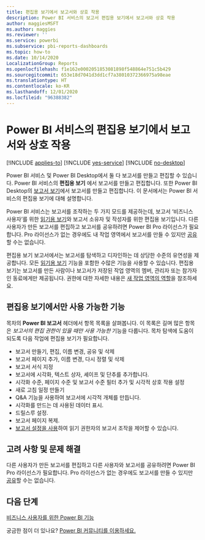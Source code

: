 ```yaml
---
title: 편집용 보기에서 보고서와 상호 작용
description: Power BI 서비스의 보고서 편집용 보기에서 보고서와 상호 작용
author: maggiesMSFT
ms.author: maggies
ms.reviewer: ''
ms.service: powerbi
ms.subservice: pbi-reports-dashboards
ms.topic: how-to
ms.date: 10/14/2020
LocalizationGroup: Reports
ms.openlocfilehash: f1e162e0002051853081898f548864e751c5b429
ms.sourcegitcommit: 653e18d7041d3dd1cf7a38010372366975a98eae
ms.translationtype: HT
ms.contentlocale: ko-KR
ms.lasthandoff: 12/01/2020
ms.locfileid: "96388382"
---
```

# <a name="interact-with-a-report-in-editing-view-in-the-power-bi-service"></a>Power BI 서비스의 편집용 보기에서 보고서와 상호 작용

[!INCLUDE [applies-to](../includes/applies-to.md)] [!INCLUDE [yes-service](../includes/yes-service.md)] [!INCLUDE [no-desktop](../includes/no-desktop.md)]

Power BI 서비스 및 Power BI Desktop에서 둘 다 보고서를 만들고 편집할 수 있습니다. Power BI 서비스의 **편집용 보기** 에서 보고서를 만들고 편집합니다. 또한 Power BI Desktop의 [보고서 보기](desktop-report-view.md)에서 보고서를 만들고 편집합니다. 이 문서에서는 Power BI 서비스의 편집용 보기에 대해 설명합니다. 

Power BI 서비스는 보고서를 조작하는 두 가지 모드를 제공하는데, 보고서 ‘비즈니스 사용자’를 위한 [읽기용 보기](../consumer/end-user-reading-view.md)와 보고서 소유자 및 작성자를 위한 편집용 보기입니다.  다른 사용자가 만든 보고서를 편집하고 보고서를 공유하려면 Power BI Pro 라이선스가 필요합니다. Pro 라이선스가 없는 경우에도 내 작업 영역에서 보고서를 만들 수 있지만 [공유](../collaborate-share/service-share-reports.md)할 수는 없습니다.

편집용 보기 보고서에서는 보고서를 탐색하고 디자인하는 데 상당한 수준의 유연성을 제공합니다. 모든 [읽기용 보기](../consumer/end-user-reading-view.md) 기능을 포함한 수많은 기능을 사용할 수 있습니다. 편집용 보기는 보고서를 만든 사람이나 보고서가 저장된 작업 영역의 멤버, 관리자 또는 참가자인 동료에게만 제공됩니다. 권한에 대한 자세한 내용은 [새 작업 영역의 역할](../collaborate-share/service-new-workspaces.md#roles-in-the-new-workspaces)을 참조하세요.

## <a name="functionality-only-available-in-editing-view"></a>편집용 보기에서만 사용 가능한 기능
목차의 **Power BI 보고서** 헤더에서 항목 목록을 살펴봅니다. 이 목록은 길며 많은 항목은 *보고서의 편집 권한이 있을 때만 사용 가능한* 기능을 다룹니다.  목차 탐색에 도움이 되도록 다음 작업에 편집용 보기가 필요합니다.

* 보고서 만들기, 편집, 이름 변경, 공유 및 삭제
* 보고서 페이지 추가, 이름 변경, 다시 정렬 및 삭제
* 보고서 서식 지정
* 보고서에 시각화, 텍스트 상자, 셰이프 및 단추를 추가합니다.
* 시각화 수준, 페이지 수준 및 보고서 수준 필터 추가 및 시각적 상호 작용 설정
* 새로 고침 일정 만들기
* Q&A 기능을 사용하여 보고서에 시각적 개체를 만듭니다.
* 시각화를 만드는 데 사용된 데이터 표시. 
* 드릴스루 설정.
* 보고서 페이지 복제.
* [보고서 설정을 사용](power-bi-report-settings.md)하여 읽기 권한자의 보고서 조작을 제어할 수 있습니다.

## <a name="considerations-and-troubleshooting"></a>고려 사항 및 문제 해결
다른 사용자가 만든 보고서를 편집하고 다른 사용자와 보고서를 공유하려면 Power BI Pro 라이선스가 필요합니다.  Pro 라이선스가 없는 경우에도 보고서를 만들 수 있지만 [공유](../collaborate-share/service-share-reports.md)할 수는 없습니다.


## <a name="next-steps"></a>다음 단계

[비즈니스 사용자를 위한 Power BI 기능](../consumer/end-user-reading-view.md)

궁금한 점이 더 있나요? [Power BI 커뮤니티를 이용하세요.](https://community.powerbi.com/)
